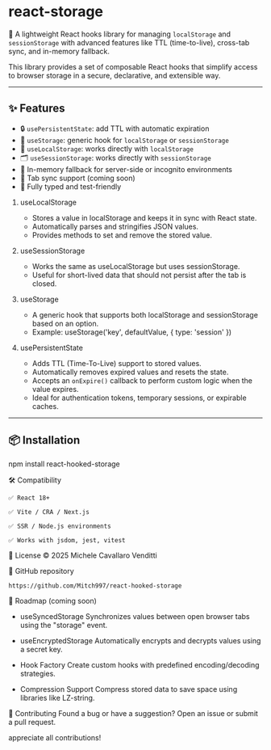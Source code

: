 # react-storage

🚀 A lightweight React hooks library for managing `localStorage` and `sessionStorage` with advanced features like TTL (time-to-live), cross-tab sync, and in-memory fallback.

This library provides a set of composable React hooks that simplify access to browser storage in a secure, declarative, and extensible way.

---

## ✨ Features

- 🔒 `usePersistentState`: add TTL with automatic expiration
- 🔁 `useStorage`: generic hook for `localStorage` or `sessionStorage`
- 💾 `useLocalStorage`: works directly with `localStorage`
- 🗂️ `useSessionStorage`: works directly with `sessionStorage`
- 🧠 In-memory fallback for server-side or incognito environments
- 📡 Tab sync support (coming soon)
- 🧪 Fully typed and test-friendly

1. useLocalStorage
   - Stores a value in localStorage and keeps it in sync with React state.
   - Automatically parses and stringifies JSON values.
   - Provides methods to set and remove the stored value.

2. useSessionStorage
   - Works the same as useLocalStorage but uses sessionStorage.
   - Useful for short-lived data that should not persist after the tab is closed.

3. useStorage
   - A generic hook that supports both localStorage and sessionStorage based on an option.
   - Example: useStorage('key', defaultValue, { type: 'session' })

4. usePersistentState
   - Adds TTL (Time-To-Live) support to stored values.
   - Automatically removes expired values and resets the state.
   - Accepts an `onExpire()` callback to perform custom logic when the value expires.
   - Ideal for authentication tokens, temporary sessions, or expirable caches.
---

## 📦 Installation

npm install react-hooked-storage

🛠 Compatibility

    ✅ React 18+

    ✅ Vite / CRA / Next.js

    ✅ SSR / Node.js environments

    ✅ Works with jsdom, jest, vitest

📘 License
    © 2025 Michele Cavallaro Venditti


🐙 GitHub repository

    https://github.com/Mitch997/react-hooked-storage


🚀 Roadmap (coming soon)

- useSyncedStorage
  Synchronizes values between open browser tabs using the "storage" event.

- useEncryptedStorage
  Automatically encrypts and decrypts values using a secret key.

- Hook Factory
  Create custom hooks with predefined encoding/decoding strategies.

- Compression Support
  Compress stored data to save space using libraries like LZ-string.

🙌 Contributing
    Found a bug or have a suggestion?
    Open an issue or submit a pull request.

 appreciate all contributions!





